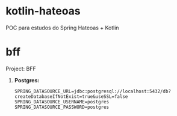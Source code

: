 # kotlin-hateoas
POC para estudos do Spring Hateoas + Kotlin

# bff

Project: BFF

1. **Postgres:**
   ```
   SPRING_DATASOURCE_URL=jdbc:postgresql://localhost:5432/db?createDatabaseIfNotExist=true&useSSL=false
   SPRING_DATASOURCE_USERNAME=postgres
   SPRING_DATASOURCE_PASSWORD=postgres


